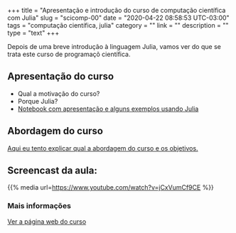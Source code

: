 +++
title = "Apresentação e introdução do curso de computação científica com Julia"
slug = "scicomp-00"
date = "2020-04-22 08:58:53 UTC-03:00"
tags = "computação científica, julia"
category = ""
link = ""
description = ""
type = "text"
+++

Depois de uma breve introdução à linguagem Julia, vamos ver do que se trata este curso de programaçõ científica.

## Apresentação do curso

 * Qual a motivação do curso?
 * Porque Julia?
 * [Notebook com apresentação e alguns exemplos usando Julia](../../sci-comp/apresentacao)

## Abordagem do curso

[Aqui eu tento explicar qual a abordagem do curso e os objetivos.](../../sci-comp/000-ideia-basica)

## Screencast da aula:

{{% media url=https://www.youtube.com/watch?v=jCxVumCf9CE %}}

### Mais informações

[Ver a página web do curso](../../scicomp)


